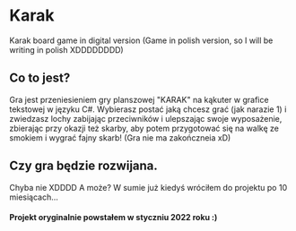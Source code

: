 # Karak
Karak board game in digital version (Game in polish version, so I will be writing in polish XDDDDDDDD)

## Co to jest?
Gra jest przeniesieniem gry planszowej "KARAK" na kąkuter w grafice tekstowej w języku C#.
Wybierasz postać jaką chcesz grać (jak narazie 1) i zwiedzasz lochy zabijając przeciwników i ulepszając swoje wyposażenie, zbierając przy okazji też skarby, aby potem przygotować się na walkę ze smokiem i wygrać fajny skarb! (Gra nie ma zakończneia xD)

## Czy gra będzie rozwijana.
Chyba nie XDDDD A może? W sumie już kiedyś wróciłem do projektu po 10 miesiącach...
#### Projekt oryginalnie powstałem w styczniu 2022 roku :)
